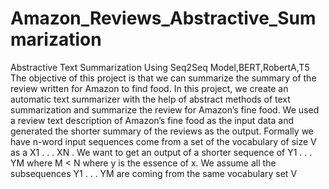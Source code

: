 # Amazon_Reviews_Abstractive_Summarization
Abstractive Text Summarization Using Seq2Seq Model,BERT,RobertA,T5
The objective of this project is that we can summarize the summary of the review written for Amazon
to find food. In this project, we create an automatic
text summarizer with the help of abstract methods
of text summarization and summarize the review
for Amazon’s fine food.
We used a review text description of Amazon’s fine
food as the input data and generated the shorter
summary of the reviews as the output. Formally we
have n-word input sequences come from a set of
the vocabulary of size V as a X1 . . . XN . We want
to get an output of a shorter sequence of Y1 . . . YM
where M < N where y is the essence of x. We
assume all the subsequences Y1 . . . YM are coming
from the same vocabulary set V
